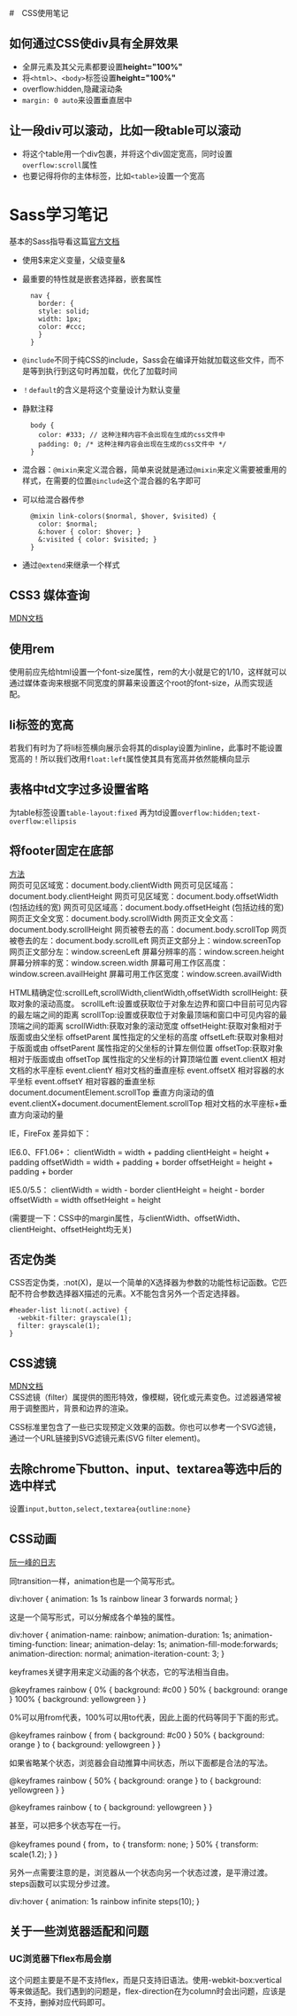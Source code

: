 #　CSS使用笔记
## 如何通过CSS使div具有全屏效果
- 全屏元素及其父元素都要设置**height="100%"**
- 将`<html>`、`<body>`标签设置**height="100%"**
- overflow:hidden,隐藏滚动条
- `margin: 0 auto`来设置垂直居中
## 让一段div可以滚动，比如一段table可以滚动
- 将这个table用一个div包裹，并将这个div固定宽高，同时设置`overflow:scroll`属性
- 也要记得将你的主体标签，比如`<table>`设置一个宽高
# Sass学习笔记
基本的Sass指导看这篇[官方文档](http://www.sasschina.com/guide/)

- 使用$来定义变量，父级变量&
- 最重要的特性就是嵌套选择器，嵌套属性

		nav {
		  border: {
		  style: solid;
		  width: 1px;
		  color: #ccc;
		  }
		}
- `@include`不同于纯CSS的include，Sass会在编译开始就加载这些文件，而不是等到执行到这句时再加载，优化了加载时间
- `！default`的含义是将这个变量设计为默认变量
- 静默注释

		body {
		  color: #333; // 这种注释内容不会出现在生成的css文件中
		  padding: 0; /* 这种注释内容会出现在生成的css文件中 */
		}
- 混合器：`@mixin`来定义混合器，简单来说就是通过`@mixin`来定义需要被重用的样式，在需要的位置`@include`这个混合器的名字即可
- 可以给混合器传参

		@mixin link-colors($normal, $hover, $visited) {
		  color: $normal;
		  &:hover { color: $hover; }
		  &:visited { color: $visited; }
		}
- 通过`@extend`来继承一个样式

## CSS3 媒体查询
[MDN文档](https://developer.mozilla.org/zh-CN/docs/Web/Guide/CSS/Media_queries)
## 使用rem
使用前应先给html设置一个font-size属性，rem的大小就是它的1/10，这样就可以通过媒体查询来根据不同宽度的屏幕来设置这个root的font-size，从而实现适配。
## li标签的宽高
若我们有时为了将li标签横向展示会将其的display设置为inline，此事时不能设置宽高的！所以我们改用`float:left`属性使其具有宽高并依然能横向显示
## 表格中td文字过多设置省略
为table标签设置`table-layout:fixed`
再为td设置`overflow:hidden;text-overflow:ellipsis`
## 将footer固定在底部
[方法](https://segmentfault.com/a/1190000004453249)<br>
网页可见区域宽：document.body.clientWidth 
网页可见区域高：document.body.clientHeight 
网页可见区域宽：document.body.offsetWidth (包括边线的宽) 
网页可见区域高：document.body.offsetHeight (包括边线的宽) 
网页正文全文宽：document.body.scrollWidth 
网页正文全文高：document.body.scrollHeight 
网页被卷去的高：document.body.scrollTop 
网页被卷去的左：document.body.scrollLeft 
网页正文部分上：window.screenTop 
网页正文部分左：window.screenLeft 
屏幕分辨率的高：window.screen.height 
屏幕分辨率的宽：window.screen.width 
屏幕可用工作区高度：window.screen.availHeight 
屏幕可用工作区宽度：window.screen.availWidth 


HTML精确定位:scrollLeft,scrollWidth,clientWidth,offsetWidth 
scrollHeight: 获取对象的滚动高度。 
scrollLeft:设置或获取位于对象左边界和窗口中目前可见内容的最左端之间的距离 
scrollTop:设置或获取位于对象最顶端和窗口中可见内容的最顶端之间的距离 
scrollWidth:获取对象的滚动宽度 
offsetHeight:获取对象相对于版面或由父坐标 offsetParent 属性指定的父坐标的高度 
offsetLeft:获取对象相对于版面或由 offsetParent 属性指定的父坐标的计算左侧位置 
offsetTop:获取对象相对于版面或由 offsetTop 属性指定的父坐标的计算顶端位置 
event.clientX 相对文档的水平座标 
event.clientY 相对文档的垂直座标 
event.offsetX 相对容器的水平坐标 
event.offsetY 相对容器的垂直坐标 
document.documentElement.scrollTop 垂直方向滚动的值 
event.clientX+document.documentElement.scrollTop 相对文档的水平座标+垂直方向滚动的量 

IE，FireFox 差异如下： 

IE6.0、FF1.06+： 
clientWidth = width + padding 
clientHeight = height + padding 
offsetWidth = width + padding + border 
offsetHeight = height + padding + border 

IE5.0/5.5： 
clientWidth = width - border 
clientHeight = height - border 
offsetWidth = width 
offsetHeight = height 

(需要提一下：CSS中的margin属性，与clientWidth、offsetWidth、clientHeight、offsetHeight均无关)
## 否定伪类
CSS否定伪类，:not(X)，是以一个简单的X选择器为参数的功能性标记函数。它匹配不符合参数选择器X描述的元素。X不能包含另外一个否定选择器。

	#header-list li:not(.active) {
	  -webkit-filter: grayscale(1);
	  filter: grayscale(1);
	}

## CSS滤镜
[MDN文档](https://developer.mozilla.org/zh-CN/docs/Web/CSS/filter)<br>
CSS滤镜（filter）属提供的图形特效，像模糊，锐化或元素变色。过滤器通常被用于调整图片，背景和边界的渲染。

CSS标准里包含了一些已实现预定义效果的函数。你也可以参考一个SVG滤镜，通过一个URL链接到SVG滤镜元素(SVG filter element)。
## 去除chrome下button、input、textarea等选中后的选中样式
设置`input,button,select,textarea{outline:none}`
## CSS动画
[阮一峰的日志](http://www.ruanyifeng.com/blog/2014/02/css_transition_and_animation.html)

同transition一样，animation也是一个简写形式。

div:hover {
  animation: 1s 1s rainbow linear 3 forwards normal;
}

这是一个简写形式，可以分解成各个单独的属性。

div:hover {
  animation-name: rainbow;
  animation-duration: 1s;
  animation-timing-function: linear;
  animation-delay: 1s;
    animation-fill-mode:forwards;
  animation-direction: normal;
  animation-iteration-count: 3;
}

keyframes关键字用来定义动画的各个状态，它的写法相当自由。

@keyframes rainbow {
  0% { background: #c00 }
  50% { background: orange }
  100% { background: yellowgreen }
}

0%可以用from代表，100%可以用to代表，因此上面的代码等同于下面的形式。

@keyframes rainbow {
  from { background: #c00 }
  50% { background: orange }
  to { background: yellowgreen }
}

如果省略某个状态，浏览器会自动推算中间状态，所以下面都是合法的写法。

@keyframes rainbow {
  50% { background: orange }
  to { background: yellowgreen }
}

@keyframes rainbow {
  to { background: yellowgreen }
}

甚至，可以把多个状态写在一行。

@keyframes pound {
  from，to { transform: none; }
  50% { transform: scale(1.2); }
}

另外一点需要注意的是，浏览器从一个状态向另一个状态过渡，是平滑过渡。steps函数可以实现分步过渡。

div:hover {
  animation: 1s rainbow infinite steps(10);
}
## 关于一些浏览器适配和问题
### UC浏览器下flex布局会崩
这个问题主要是不是不支持flex，而是只支持旧语法。使用-webkit-box:vertical等来做适配。我们遇到的问题是，flex-direction在为column时会出问题，应该是不支持，删掉对应代码即可。

